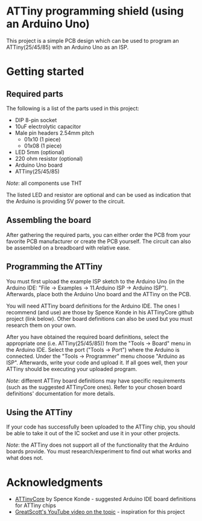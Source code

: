 # ATTiny programming shield (using an Arduino Uno)

This project is a simple PCB design which can be used to program an
ATTiny(25/45/85) with an Arduino Uno as an ISP.

# Getting started

## Required parts
The following is a list of the parts used in this project:

* DIP 8-pin socket
* 10uF electrolytic capacitor
* Male pin headers 2.54mm pitch
  * 01x10 (1 piece)
  * 01x08 (1 piece)
* LED 5mm (optional)
* 220 ohm resistor (optional)
* Arduino Uno board
* ATTiny(25/45/85)

_Note_: all components use THT

The listed LED and resistor are optional and can be used as indication that the
Arduino is providing 5V power to the circuit.

## Assembling the board
After gathering the required parts, you can either order the PCB from your
favorite PCB manufacturer or create the PCB yourself. The circuit can also
be assembled on a breadboard with relative ease.

## Programming the ATTiny
You must first upload the example ISP sketch to the Arduino Uno 
(in the Arduino IDE: "File -> Examples -> 11.Arduino ISP -> Arduino ISP").
Afterwards, place both the Arduino Uno board and the ATTiny on the PCB.

You will need ATTiny board definitions for the Arduino IDE. The ones I
recommend (and use) are those by Spence Konde in his ATTinyCore github project
(link below). Other board definitions can also be used but you must research them
on your own.

After you have obtained the required board definitions, select the appropriate
one (i.e. ATTiny(25/45/85)) from the "Tools -> Board" menu in the Arduino IDE.
Select the port ("Tools -> Port") where the Arduino is connected. Under the 
"Tools -> Programmer" menu choose "Arduino as ISP". Afterwards, write your code
and upload it. If all goes well, then your ATTiny should be executing your
uploaded program.

_Note_: different ATTiny board definitions may have specific requirements
(such as the suggested ATTinyCore ones). Refer to your chosen board
definitions' documentation for more details.

## Using the ATTiny
If your code has successfully been uploaded to the ATTiny chip, you should be
able to take it out of the IC socket and use it in your other projects.

_Note_: the ATTiny does not support all of the functionality that the
Arduino boards provide. You must research/experiment to find out what works
and what does not.

# Acknowledgments

* [ATTinyCore](https://github.com/SpenceKonde/ATTinyCore)
by Spence Konde - suggested Arduino IDE board definitions for ATTiny chips
* [GreatScott's YouTube video on the topic](https://www.youtube.com/watch?v=9LjfkjwMqXI&t=186s) - 
inspiration for this project

